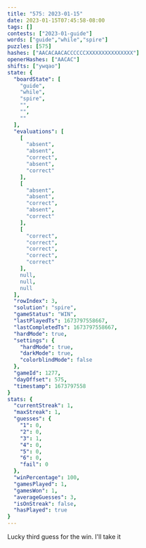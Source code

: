 ```yaml
---
title: "575: 2023-01-15"
date: 2023-01-15T07:45:58-08:00
tags: []
contests: ["2023-01-guide"]
words: ["guide","while","spire"]
puzzles: [575]
hashes: ["AACACAACACCCCCCXXXXXXXXXXXXXXX"]
openerHashes: ["AACAC"]
shifts: ["ywqao"]
state: {
  "boardState": [
    "guide",
    "while",
    "spire",
    "",
    "",
    ""
  ],
  "evaluations": [
    [
      "absent",
      "absent",
      "correct",
      "absent",
      "correct"
    ],
    [
      "absent",
      "absent",
      "correct",
      "absent",
      "correct"
    ],
    [
      "correct",
      "correct",
      "correct",
      "correct",
      "correct"
    ],
    null,
    null,
    null
  ],
  "rowIndex": 3,
  "solution": "spire",
  "gameStatus": "WIN",
  "lastPlayedTs": 1673797558667,
  "lastCompletedTs": 1673797558667,
  "hardMode": true,
  "settings": {
    "hardMode": true,
    "darkMode": true,
    "colorblindMode": false
  },
  "gameId": 1277,
  "dayOffset": 575,
  "timestamp": 1673797558
}
stats: {
  "currentStreak": 1,
  "maxStreak": 1,
  "guesses": {
    "1": 0,
    "2": 0,
    "3": 1,
    "4": 0,
    "5": 0,
    "6": 0,
    "fail": 0
  },
  "winPercentage": 100,
  "gamesPlayed": 1,
  "gamesWon": 1,
  "averageGuesses": 3,
  "isOnStreak": false,
  "hasPlayed": true
}
---
```

<!-- more -->
Lucky third guess for the win. I'll take it
